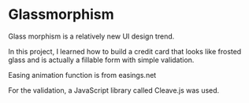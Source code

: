 # Glassmorphism
Glass morphism is a relatively new UI design trend.

In this project, I learned how to build a credit card that looks like frosted glass and is actually a fillable form with simple validation.

Easing animation function is from easings.net

For the validation, a JavaScript library called Cleave.js was used.